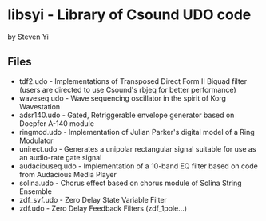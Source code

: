 # libsyi - Library of Csound UDO code 

by Steven Yi

## Files

* tdf2.udo - Implementations of Transposed Direct Form II Biquad filter (users are directed to use Csound's rbjeq for better performance) 
* waveseq.udo - Wave sequencing oscillator in the spirit of Korg Wavestation
* adsr140.udo - Gated, Retriggerable envelope generator based on Doepfer A-140 module
* ringmod.udo - Implementation of Julian Parker's digital model of a Ring Modulator
* unirect.udo - Generates a unipolar rectangular signal suitable for use as an audio-rate gate signal
* audaciouseq.udo - Implementation of a 10-band EQ filter based on code from Audacious Media Player
* solina.udo - Chorus effect based on chorus module of Solina String Ensemble 
* zdf\_svf.udo - Zero Delay State Variable Filter 
* zdf.udo - Zero Delay Feedback Filters (zdf\_1pole...)
